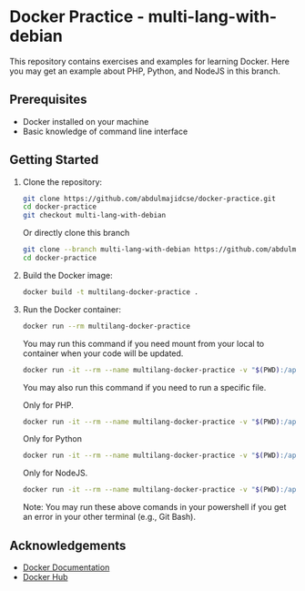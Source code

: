 # Docker Practice - multi-lang-with-debian

This repository contains exercises and examples for learning Docker. Here you may get an example about PHP, Python, and NodeJS in this branch.

## Prerequisites

- Docker installed on your machine
- Basic knowledge of command line interface

## Getting Started

1. Clone the repository:
    ```sh
    git clone https://github.com/abdulmajidcse/docker-practice.git
    cd docker-practice
    git checkout multi-lang-with-debian
    ```
    Or directly clone this branch
    ```sh
    git clone --branch multi-lang-with-debian https://github.com/abdulmajidcse/docker-practice.git
    cd docker-practice
    ```

2. Build the Docker image:
    ```sh
    docker build -t multilang-docker-practice .
    ```

3. Run the Docker container:
    ```sh
    docker run --rm multilang-docker-practice
    ```

    You may run this command if you need mount from your local to container when your code will be updated.
    ```sh
    docker run -it --rm --name multilang-docker-practice -v "$(PWD):/app" -w /app multilang-docker-practice
    ```
    You may also run this command if you need to run a specific file.

    Only for PHP.
    ```sh
    docker run -it --rm --name multilang-docker-practice -v "$(PWD):/app" -w /app multilang-docker-practice php test.php
    ```

    Only for Python
    ```sh
    docker run -it --rm --name multilang-docker-practice -v "$(PWD):/app" -w /app multilang-docker-practice python3 test.py
    ```

    Only for NodeJS.
    ```sh
    docker run -it --rm --name multilang-docker-practice -v "$(PWD):/app" -w /app multilang-docker-practice node test.js
    ```

    Note: You may run these above comands in your powershell if you get an error in your other terminal (e.g., Git Bash).

## Acknowledgements

- [Docker Documentation](https://docs.docker.com/)
- [Docker Hub](https://hub.docker.com/)
